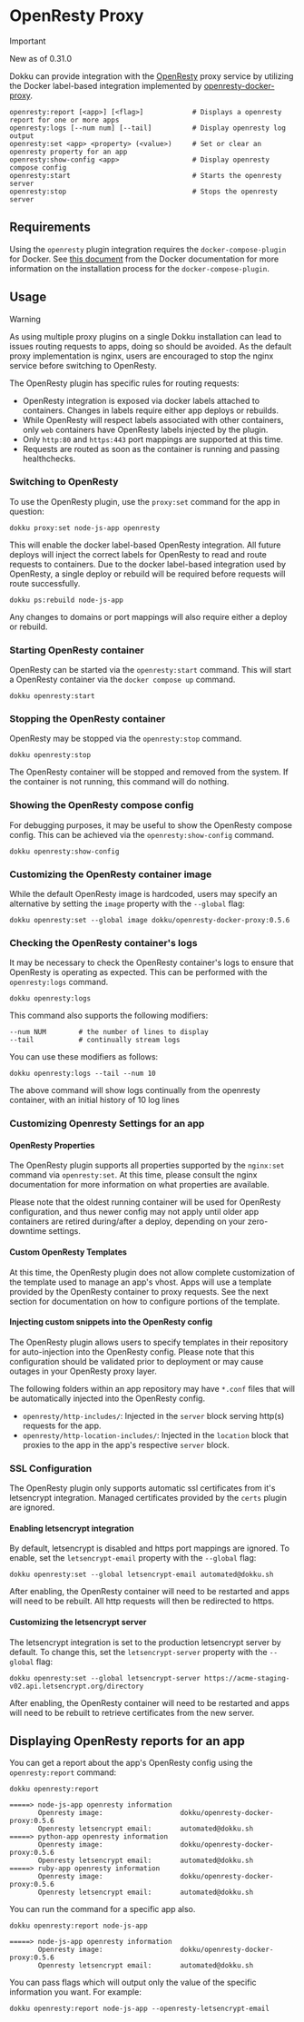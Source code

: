# OpenResty Proxy

> [!IMPORTANT]
> New as of 0.31.0

Dokku can provide integration with the [OpenResty](https://openresty.org/) proxy service by utilizing the Docker label-based integration implemented by [openresty-docker-proxy](https://github.com/dokku/openresty-docker-proxy).

```
openresty:report [<app>] [<flag>]            # Displays a openresty report for one or more apps
openresty:logs [--num num] [--tail]          # Display openresty log output
openresty:set <app> <property> (<value>)     # Set or clear an openresty property for an app
openresty:show-config <app>                  # Display openresty compose config
openresty:start                              # Starts the openresty server
openresty:stop                               # Stops the openresty server
```

## Requirements

Using the `openresty` plugin integration requires the `docker-compose-plugin` for Docker. See [this document](https://docs.docker.com/compose/install/) from the Docker documentation for more information on the installation process for the `docker-compose-plugin`.

## Usage

> [!WARNING]
> As using multiple proxy plugins on a single Dokku installation can lead to issues routing requests to apps, doing so should be avoided. As the default proxy implementation is nginx, users are encouraged to stop the nginx service before switching to OpenResty.

The OpenResty plugin has specific rules for routing requests:

- OpenResty integration is exposed via docker labels attached to containers. Changes in labels require either app deploys or rebuilds.
- While OpenResty will respect labels associated with other containers, only `web` containers have OpenResty labels injected by the plugin.
- Only `http:80` and `https:443` port mappings are supported at this time.
- Requests are routed as soon as the container is running and passing healthchecks.

### Switching to OpenResty

To use the OpenResty plugin, use the `proxy:set` command for the app in question:

```shell
dokku proxy:set node-js-app openresty
```

This will enable the docker label-based OpenResty integration. All future deploys will inject the correct labels for OpenResty to read and route requests to containers. Due to the docker label-based integration used by OpenResty, a single deploy or rebuild will be required before requests will route successfully.

```shell
dokku ps:rebuild node-js-app
```

Any changes to domains or port mappings will also require either a deploy or rebuild.

### Starting OpenResty container

OpenResty can be started via the `openresty:start` command. This will start a OpenResty container via the `docker compose up` command.

```shell
dokku openresty:start
```

### Stopping the OpenResty container

OpenResty may be stopped via the `openresty:stop` command.

```shell
dokku openresty:stop
```

The OpenResty container will be stopped and removed from the system. If the container is not running, this command will do nothing.

### Showing the OpenResty compose config

For debugging purposes, it may be useful to show the OpenResty compose config. This can be achieved via the `openresty:show-config` command.

```shell
dokku openresty:show-config
```

### Customizing the OpenResty container image

While the default OpenResty image is hardcoded, users may specify an alternative by setting the `image` property with the `--global` flag:

```shell
dokku openresty:set --global image dokku/openresty-docker-proxy:0.5.6
```

### Checking the OpenResty container's logs

It may be necessary to check the OpenResty container's logs to ensure that OpenResty is operating as expected. This can be performed with the `openresty:logs` command.

```shell
dokku openresty:logs
```

This command also supports the following modifiers:

```shell
--num NUM        # the number of lines to display
--tail           # continually stream logs
```

You can use these modifiers as follows:

```shell
dokku openresty:logs --tail --num 10
```

The above command will show logs continually from the openresty container, with an initial history of 10 log lines

### Customizing Openresty Settings for an app

#### OpenResty Properties

The OpenResty plugin supports all properties supported by the `nginx:set` command via `openresty:set`. At this time, please consult the nginx documentation for more information on what properties are available.

Please note that the oldest running container will be used for OpenResty configuration, and thus newer config may not apply until older app containers are retired during/after a deploy, depending on your zero-downtime settings.

#### Custom OpenResty Templates

At this time, the OpenResty plugin does not allow complete customization of the template used to manage an app's vhost. Apps will use a template provided by the OpenResty container to proxy requests. See the next section for documentation on how to configure portions of the template.

#### Injecting custom snippets into the OpenResty config

The OpenResty plugin allows users to specify templates in their repository for auto-injection into the OpenResty config. Please note that this configuration should be validated prior to deployment or may cause outages in your OpenResty proxy layer.

The following folders within an app repository may have `*.conf` files that will be automatically injected into the OpenResty config.

- `openresty/http-includes/`: Injected in the `server` block serving http(s) requests for the app.
- `openresty/http-location-includes/`: Injected in the `location` block that proxies to the app in the app's respective `server` block.

### SSL Configuration

The OpenResty plugin only supports automatic ssl certificates from it's letsencrypt integration. Managed certificates provided by the `certs` plugin are ignored.

#### Enabling letsencrypt integration

By default, letsencrypt is disabled and https port mappings are ignored. To enable, set the `letsencrypt-email` property with the `--global` flag:

```shell
dokku openresty:set --global letsencrypt-email automated@dokku.sh
```

After enabling, the OpenResty container will need to be restarted and apps will need to be rebuilt. All http requests will then be redirected to https.

#### Customizing the letsencrypt server

The letsencrypt integration is set to the production letsencrypt server by default. To change this, set the `letsencrypt-server` property with the `--global` flag:

```shell
dokku openresty:set --global letsencrypt-server https://acme-staging-v02.api.letsencrypt.org/directory
```

After enabling, the OpenResty container will need to be restarted and apps will need to be rebuilt to retrieve certificates from the new server.

## Displaying OpenResty reports for an app

You can get a report about the app's OpenResty config using the `openresty:report` command:

```shell
dokku openresty:report
```

```
=====> node-js-app openresty information
       Openresty image:                   dokku/openresty-docker-proxy:0.5.6
       Openresty letsencrypt email:       automated@dokku.sh
=====> python-app openresty information
       Openresty image:                   dokku/openresty-docker-proxy:0.5.6
       Openresty letsencrypt email:       automated@dokku.sh
=====> ruby-app openresty information
       Openresty image:                   dokku/openresty-docker-proxy:0.5.6
       Openresty letsencrypt email:       automated@dokku.sh
```

You can run the command for a specific app also.

```shell
dokku openresty:report node-js-app
```

```
=====> node-js-app openresty information
       Openresty image:                   dokku/openresty-docker-proxy:0.5.6
       Openresty letsencrypt email:       automated@dokku.sh
```

You can pass flags which will output only the value of the specific information you want. For example:

```shell
dokku openresty:report node-js-app --openresty-letsencrypt-email
```
